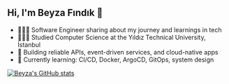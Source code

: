 ## Hi, I'm Beyza Fındık 👋

- 👩🏻‍💻 Software Engineer sharing about my journey and learnings in tech
- 👩🏻‍🎓 Studied Computer Science at the Yıldız Technical University, İstanbul
- 🚀 Building reliable APIs, event-driven services, and cloud-native apps
- 🌱 Currently learning: CI/CD, Docker, ArgoCD, GitOps, system design

 [![Beyza's GitHub stats](https://github-readme-stats.vercel.app/api?username=Bfindik&count_private=true&theme=radical)](https://github.com/anuraghazra/github-readme-stats)
